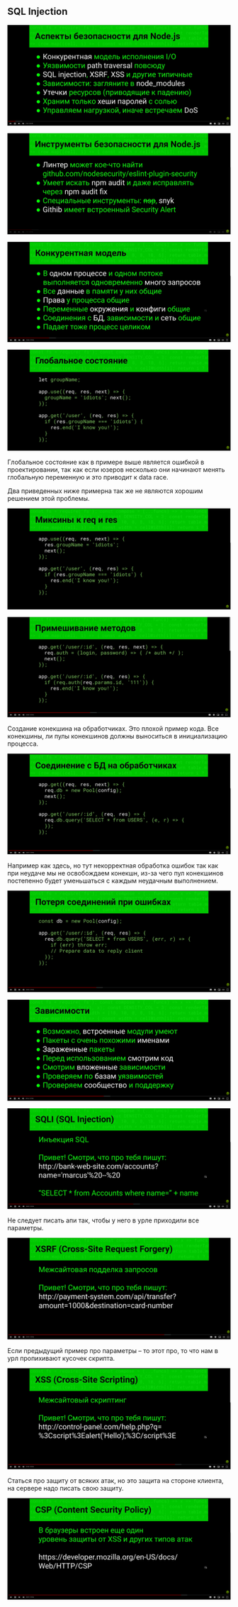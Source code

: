 ## SQL Injection

![img.png](img.png)

![img_1.png](img_1.png)

![img_2.png](img_2.png)

![img_3.png](img_3.png)

Глобальное состояние как в примере выше является ошибкой в проектировании, 
так как если юзеров несколько они начинают менять глобальную переменную и это приводит 
к data race.

Два приведенных ниже примерна так же не являются хорошим решением этой проблемы.

![img_4.png](img_4.png)

![img_5.png](img_5.png)

Создание конекшина на обработчиках. Это плохой пример кода. 
Все конекшины, ли пулы конекшинов должны выноситься в инициализацию процесса.

![img_6.png](img_6.png)

Например как здесь, но тут некорректная обработка ошибок так как при неудаче мы не освобождаем
конекшн, из-за чего пул конекшинов постепенно будет уменьшаться с каждым неудачным выполнением.

![img_7.png](img_7.png)

![img_8.png](img_8.png)

![img_9.png](img_9.png)

Не следует писать апи так, чтобы у него в урле приходили все параметры.

![img_10.png](img_10.png)

Если предыдущий пример про параметры – то этот про, то что нам в урл пропихивают 
кусочек скрипта.

![img_11.png](img_11.png)

Статься про защиту от всяких атак, но это защита на стороне клиента, 
на сервере надо писать свою защиту.

![img_12.png](img_12.png)